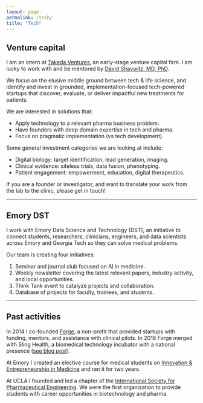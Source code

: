 ```yaml
---
layout: page
permalink: /tech/
title: "Tech"
---
```



## Venture capital

I am an intern at [Takeda Ventures](http://takedaventures.com), an early-stage venture capital firm. I am lucky to work with and be mentored by [David Shaywitz, MD, PhD](https://www.linkedin.com/in/david-shaywitz-md-phd-232a237/).

We focus on the elusive middle ground between tech & life science, and identify and invest in grounded, implementation-focused tech-powered startups that discover, evaluate, or deliver impactful new treatments for patients.

We are interested in solutions that:
+ Apply technology to a relevant pharma business problem.  
+ Have founders with deep domain expertise in tech and pharma.  
+ Focus on pragmatic implementation (vs tech development).  

Some general investment categories we are looking at include:
+ Digital biology: target identification, lead generation, imaging.  
+ Clinical evidence: siteless trials, data fusion, phenotyping.  
+ Patient engagement: empowerment, education, digital therapeutics.  

If you are a founder or investigator, and want to translate your work from the lab to the clinic, please get in touch!


---

## Emory DST

I work with Emory Data Science and Technology (DST), an initiative to connect students, researchers, clinicians, engineers, and data scientists across Emory and Georgia Tech so they can solve medical problems.

Our team is creating four initiatives:

1. Seminar and journal club focused on AI in medicine.
2. Weekly newsletter covering the latest relevant papers, industry activity, and local opportunities.
3. Think Tank event to catalyze projects and collaboration.
4. Database of projects for faculty, trainees, and students.

---

## Past activities

In 2014 I co-founded [Forge](http://forgehealth.org), a non-profit that provided startups with funding, mentors, and assistance with clinical pilots. In 2016 Forge merged with Sling Health, a biomedical technology incubator with a national presence ([see blog post](http://erikreinertsen.com/forge-merger-sling-health/)).

At Emory I created an elective course for medical students on [Innovation & Entrepreneurship in Medicine](http://erikreinertsen.com/papers/iemed.pdf) and ran it for two years.

At UCLA I founded and led a chapter of the [International Society for Pharmaceutical
Engineering](http://www.ispeucla.com/). We were the first organization to provide students with career opportunities in biotechnology and pharma.
